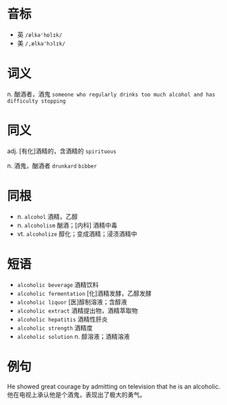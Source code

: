 # 音标

- 英 `/ælkə'hɒlɪk/`
- 美 `/,ælkə'hɔlɪk/`

# 词义

n. 酗酒者，酒鬼
`someone who regularly drinks too much alcohol and has difficulty stopping`

# 同义

adj. [有化]酒精的，含酒精的
`spirituous`

n. 酒鬼，酗酒者
`drunkard` `bibber`

# 同根

- n. `alcohol` 酒精，乙醇
- n. `alcoholism` 酗酒；[内科] 酒精中毒
- vt. `alcoholize` 醇化；变成酒精；浸渍酒精中

# 短语

- `alcoholic beverage` 酒精饮料
- `alcoholic fermentation` [化]酒精发酵，乙醇发酵
- `alcoholic liquor` [医]醇制溶液；含醇液
- `alcoholic extract` 酒精提出物，酒精萃取物
- `alcoholic hepatitis` 酒精性肝炎
- `alcoholic strength` 酒精度
- `alcoholic solution` n. 醇溶液；酒精溶液

# 例句

He showed great courage by admitting on television that he is an alcoholic.
他在电视上承认他是个酒鬼，表现出了极大的勇气。


